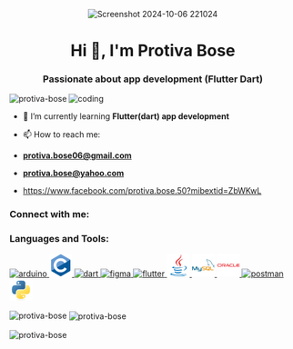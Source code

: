 <p align="center">
  <img src="https://github.com/user-attachments/assets/1e4995c2-48d5-4da6-9b31-f50a54a1806d" alt="Screenshot 2024-10-06 221024">
</p>
<h1 align="center">Hi 👋, I'm Protiva Bose</h1>
<h3 align="center">Passionate about app development (Flutter Dart)</h3>

<img align="right" alt="coding" width="400" src="https://media.tenor.com/-UygBh3nnfEAAAAC/coding.gif">

<p align="left"> <img src="https://komarev.com/ghpvc/?username=protiva-bose&label=Profile%20views&color=0e75b6&style=flat" alt="protiva-bose" /> </p>

- 🌱 I’m currently learning **Flutter(dart) app development**

- 📫 How to reach me:
-  **protiva.bose06@gmail.com**
- **protiva.bose@yahoo.com**
- https://www.facebook.com/protiva.bose.50?mibextid=ZbWKwL

<h3 align="left">Connect with me:</h3>
<p align="left">
</p>

<h3 align="left">Languages and Tools:</h3>
<p align="left"> <a href="https://www.arduino.cc/" target="_blank" rel="noreferrer"> <img src="https://cdn.worldvectorlogo.com/logos/arduino-1.svg" alt="arduino" width="40" height="40"/> </a> <a href="https://www.cprogramming.com/" target="_blank" rel="noreferrer"> <img src="https://raw.githubusercontent.com/devicons/devicon/master/icons/c/c-original.svg" alt="c" width="40" height="40"/> </a> <a href="https://dart.dev" target="_blank" rel="noreferrer"> <img src="https://www.vectorlogo.zone/logos/dartlang/dartlang-icon.svg" alt="dart" width="40" height="40"/> </a> <a href="https://www.figma.com/" target="_blank" rel="noreferrer"> <img src="https://www.vectorlogo.zone/logos/figma/figma-icon.svg" alt="figma" width="40" height="40"/> </a> <a href="https://flutter.dev" target="_blank" rel="noreferrer"> <img src="https://www.vectorlogo.zone/logos/flutterio/flutterio-icon.svg" alt="flutter" width="40" height="40"/> </a> <a href="https://www.java.com" target="_blank" rel="noreferrer"> <img src="https://raw.githubusercontent.com/devicons/devicon/master/icons/java/java-original.svg" alt="java" width="40" height="40"/> </a> <a href="https://www.mysql.com/" target="_blank" rel="noreferrer"> <img src="https://raw.githubusercontent.com/devicons/devicon/master/icons/mysql/mysql-original-wordmark.svg" alt="mysql" width="40" height="40"/> </a> <a href="https://www.oracle.com/" target="_blank" rel="noreferrer"> <img src="https://raw.githubusercontent.com/devicons/devicon/master/icons/oracle/oracle-original.svg" alt="oracle" width="40" height="40"/> </a> <a href="https://postman.com" target="_blank" rel="noreferrer"> <img src="https://www.vectorlogo.zone/logos/getpostman/getpostman-icon.svg" alt="postman" width="40" height="40"/> </a> <a href="https://www.python.org" target="_blank" rel="noreferrer"> <img src="https://raw.githubusercontent.com/devicons/devicon/master/icons/python/python-original.svg" alt="python" width="40" height="40"/> </a> </p>

<p><img align="left" src="https://github-readme-stats.vercel.app/api/top-langs?username=protiva-bose&show_icons=true&locale=en&layout=compact" alt="protiva-bose" /></p>

<p>&nbsp;<img align="center" src="https://github-readme-stats.vercel.app/api?username=protiva-bose&show_icons=true&locale=en" alt="protiva-bose" /></p>

<p><img align="center" src="https://github-readme-streak-stats.herokuapp.com/?user=protiva-bose&" alt="protiva-bose" /></p>
